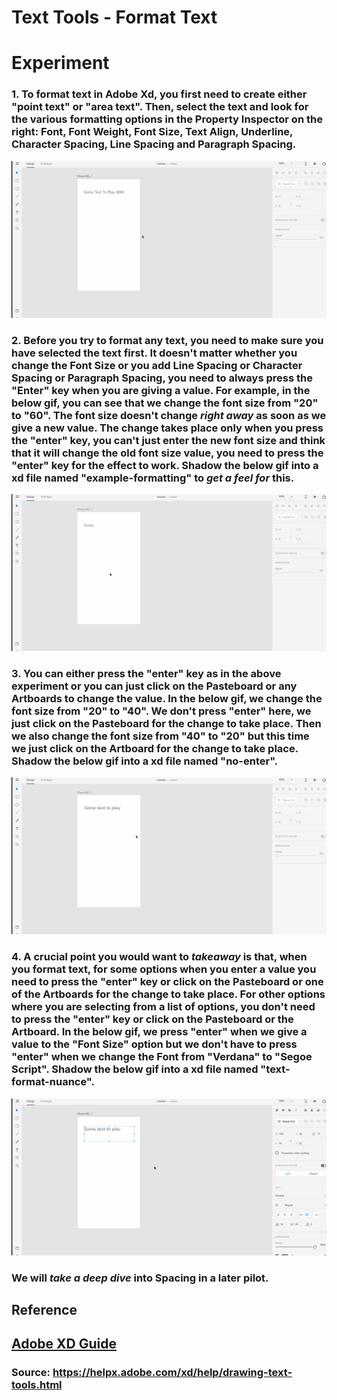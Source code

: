 # **Text Tools - Format Text** 

# **Experiment**

### **1.** To format text in Adobe Xd, you first need to create either "point text" or "area text". Then, select the text and look for the various formatting options in the **Property Inspector** on the right: Font, Font Weight, Font Size, Text Align, Underline, Character Spacing, Line Spacing and Paragraph Spacing.

![](../images/pilot-14/formatting-options.gif)

### **2.** Before you try to format any text, you need to make sure you have selected the text first. It doesn't matter whether you change the Font Size or you add Line Spacing or Character Spacing or Paragraph Spacing, you need to always press the "Enter" key when you are giving a value. For example, in the below gif, you can see that we change the font size from "20" to "60". The font size doesn't change _**right away**_ as soon as we give a new value. The change takes place only when you press the "enter" key, you can't just enter the new font size and think that it will change the old font size value, you need to press the "enter" key for the effect to work. Shadow the below gif into a xd file named "example-formatting" to _**get a feel for**_ this.

![](../images/pilot-14/example-formatting.gif)

### **3.** You can either press the "enter" key as in the above experiment or you can just click on the **Pasteboard** or any **Artboards** to change the value. In the below gif, we change the font size from "20" to "40". We don't press "enter" here, we just click on the **Pasteboard** for the change to take place. Then we also change the font size from "40" to "20" but this time we just click on the **Artboard** for the change to take place. Shadow the below gif into a xd file named "no-enter".

![](../images/pilot-14/no-enter.gif)


### **4.** A crucial point you would want to _**takeaway**_ is that, when you format text, for some options when you enter a value you need to press the "enter" key or click on the **Pasteboard** or one of the **Artboards** for the change to take place. For other options where you are selecting from a list of options, you don't need to press the "enter" key or click on the **Pasteboard** or the **Artboard**. In the below gif, we press "enter" when we give a value to the "Font Size" option but we don't have to press "enter" when we change the Font from "Verdana" to "Segoe Script". Shadow the below gif into a xd file named "text-format-nuance".

![](../images/pilot-14/text-format-nuance.gif)

### We will _**take a deep dive**_ into Spacing in a later pilot. 

## **Reference**

## [Adobe XD Guide]()

### **Source:** https://helpx.adobe.com/xd/help/drawing-text-tools.html


